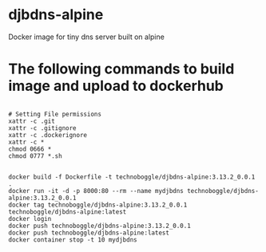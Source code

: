 # djbdns-alpine
Docker image for tiny dns server built on alpine


# The following commands to build image and upload to dockerhub
```

# Setting File permissions
xattr -c .git
xattr -c .gitignore
xattr -c .dockerignore
xattr -c *
chmod 0666 *
chmod 0777 *.sh


docker build -f Dockerfile -t technoboggle/djbdns-alpine:3.13.2_0.0.1 .
docker run -it -d -p 8000:80 --rm --name mydjbdns technoboggle/djbdns-alpine:3.13.2_0.0.1
docker tag technoboggle/djbdns-alpine:3.13.2_0.0.1 technoboggle/djbdns-alpine:latest
docker login
docker push technoboggle/djbdns-alpine:3.13.2_0.0.1
docker push technoboggle/djbdns-alpine:latest
docker container stop -t 10 mydjbdns

